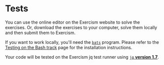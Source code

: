 # Tests

You can use the online editor on the Exercism website to solve the exercises.
Or, download the exercises to your computer, solve them locally and then submit them to Exercism.

If you want to work locally, you'll need the [`bats`][bats] program.
Please refer to the [Testing on the Bash track][test-bash] page for the installation instructions.

Your code will be tested on the Exercism jq test runner using [`jq` **version 1.7**][jq].

[bats]: https://github.com/bats-core/bats-core
[test-bash]: https://exercism.org/docs/tracks/bash/tests
[jq]: https://jqlang.github.io/jq/manual/v1.7/
